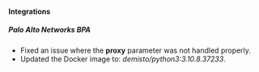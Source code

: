 
#### Integrations
##### Palo Alto Networks BPA

- Fixed an issue where the **proxy** parameter was not handled properly.
- Updated the Docker image to: *demisto/python3:3.10.8.37233*.
